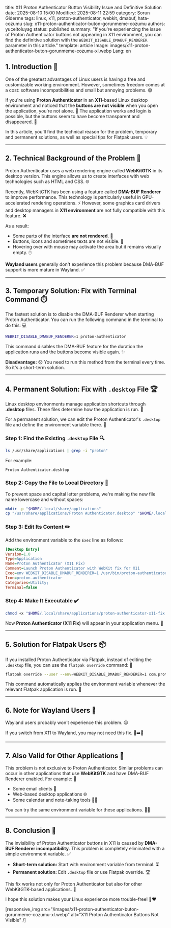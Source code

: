 title: X11 Proton Authenticator Button Visibility Issue and Definitive Solution
date: 2025-08-10 15:00
Modified: 2025-08-11 22:59
category: Sorun Giderme
tags: linux, x11, proton-authenticator, webkit, dmabuf, hata-cozumu
slug: x11-proton-authenticator-buton-gorunmeme-cozumu
authors: yuceltoluyag
status: published
summary: "If you're experiencing the issue of Proton Authenticator buttons not appearing in X11 environment, you can find the definitive solution with the `WEBKIT_DISABLE_DMABUF_RENDERER` parameter in this article."
template: article
Image: images/x11-proton-authenticator-buton-gorunmeme-cozumu-xl.webp
Lang: en

## 1. Introduction 🌟

One of the greatest advantages of Linux users is having a free and customizable working environment. However, sometimes freedom comes at a cost: software incompatibilities and small but annoying problems. 😅

If you're using **Proton Authenticator** in an **X11**-based Linux desktop environment and noticed that the **buttons are not visible** when you open the application, you're not alone. 🤝 The application works and login is possible, but the buttons seem to have become transparent and disappeared. 👻

In this article, you'll find the technical reason for the problem, temporary and permanent solutions, as well as special tips for Flatpak users. 💡

---

## 2. Technical Background of the Problem 🔧

Proton Authenticator uses a web rendering engine called **WebKitGTK** in its desktop version. This engine allows us to create interfaces with web technologies such as HTML and CSS. 🌐

Recently, WebKitGTK has been using a feature called **DMA-BUF Renderer** to improve performance. This technology is particularly useful in GPU-accelerated rendering operations. ⚡ However, some graphics card drivers and desktop managers in **X11 environment** are not fully compatible with this feature. ❌

As a result:

- Some parts of the interface **are not rendered**. 🚫
- Buttons, icons and sometimes texts are not visible. 👀
- Hovering over with mouse may activate the area but it remains visually empty. 🖱️

**Wayland users** generally don't experience this problem because DMA-BUF support is more mature in Wayland. ✅

---

## 3. Temporary Solution: Fix with Terminal Command ⏱️

The fastest solution is to disable the DMA-BUF Renderer when starting Proton Authenticator. You can run the following command in the terminal to do this: 💻

```bash
WEBKIT_DISABLE_DMABUF_RENDERER=1 proton-authenticator
```

This command disables the DMA-BUF feature for the duration the application runs and the buttons become visible again. ✨

**Disadvantage:** 😞
You need to run this method from the terminal every time. So it's a short-term solution.

---

## 4. Permanent Solution: Fix with `.desktop` File 🏆

Linux desktop environments manage application shortcuts through **.desktop** files. These files determine how the application is run. 📁

For a permanent solution, we can edit the Proton Authenticator's `.desktop` file and define the environment variable there. 🔧

### Step 1: Find the Existing `.desktop` File 🔍

```bash
ls /usr/share/applications | grep -i "proton"
```

For example:

```
Proton Authenticator.desktop
```

### Step 2: Copy the File to Local Directory 📂

To prevent space and capital letter problems, we're making the new file name lowercase and without spaces:

```bash
mkdir -p "$HOME/.local/share/applications"
cp "/usr/share/applications/Proton Authenticator.desktop" "$HOME/.local/share/applications/proton-authenticator-x11-fix.desktop"
```

### Step 3: Edit Its Content ✏️

Add the environment variable to the `Exec` line as follows:

```ini
[Desktop Entry]
Version=1.0
Type=Application
Name=Proton Authenticator (X11 Fix)
Comment=Launch Proton Authenticator with WebKit fix for X11
Exec=env WEBKIT_DISABLE_DMABUF_RENDERER=1 /usr/bin/proton-authenticator
Icon=proton-authenticator
Categories=Utility;
Terminal=false
```

### Step 4: Make It Executable ✔️

```bash
chmod +x "$HOME/.local/share/applications/proton-authenticator-x11-fix.desktop"
```

Now **Proton Authenticator (X11 Fix)** will appear in your application menu. 🎉

---

## 5. Solution for Flatpak Users 📦

If you installed Proton Authenticator via Flatpak, instead of editing the `.desktop` file, you can use the `flatpak override` command: 🐧

```bash
flatpak override --user --env=WEBKIT_DISABLE_DMABUF_RENDERER=1 com.protonmail.proton-authenticator
```

This command automatically applies the environment variable whenever the relevant Flatpak application is run. 🔄

---

## 6. Note for Wayland Users 🌈

Wayland users probably won't experience this problem. 😌

If you switch from X11 to Wayland, you may not need this fix. 🔄➡️🌈

---

## 7. Also Valid for Other Applications 🔄

This problem is not exclusive to Proton Authenticator. Similar problems can occur in other applications that use **WebKitGTK** and have DMA-BUF Renderer enabled. For example: 🧩

- Some email clients 📧
- Web-based desktop applications 🌐
- Some calendar and note-taking tools 📅📝

You can try the same environment variable for these applications. 👨‍🔬

---

## 8. Conclusion 🏁

The invisibility of Proton Authenticator buttons in X11 is caused by **DMA-BUF Renderer incompatibility**. This problem is completely eliminated with a simple environment variable. ✅

- **Short-term solution:** Start with environment variable from terminal. ⏳
- **Permanent solution:** Edit `.desktop` file or use Flatpak override. 🏆

This fix works not only for Proton Authenticator but also for other WebKitGTK-based applications. 💯

I hope this solution makes your Linux experience more trouble-free! 🐧❤️

[responsive_img src="/images/x11-proton-authenticator-buton-gorunmeme-cozumu-xl.webp" alt="X11 Proton Authenticator Buttons Not Visible" /]